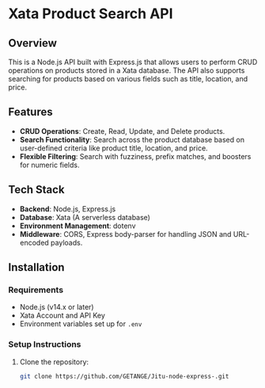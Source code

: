 # **Xata Product Search API**

## **Overview**

This is a Node.js API built with Express.js that allows users to perform CRUD operations on products stored in a Xata database. The API also supports searching for products based on various fields such as title, location, and price.

## **Features**

- **CRUD Operations**: Create, Read, Update, and Delete products.
- **Search Functionality**: Search across the product database based on user-defined criteria like product title, location, and price.
- **Flexible Filtering**: Search with fuzziness, prefix matches, and boosters for numeric fields.

## **Tech Stack**

- **Backend**: Node.js, Express.js
- **Database**: Xata (A serverless database)
- **Environment Management**: dotenv
- **Middleware**: CORS, Express body-parser for handling JSON and URL-encoded payloads.

## **Installation**

### **Requirements**

- Node.js (v14.x or later)
- Xata Account and API Key
- Environment variables set up for `.env`

### **Setup Instructions**

1. Clone the repository:
   ```bash
   git clone https://github.com/GETANGE/Jitu-node-express-.git
